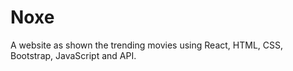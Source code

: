 # Noxe
A website as shown the trending movies using React, HTML, CSS, Bootstrap, JavaScript and API.
